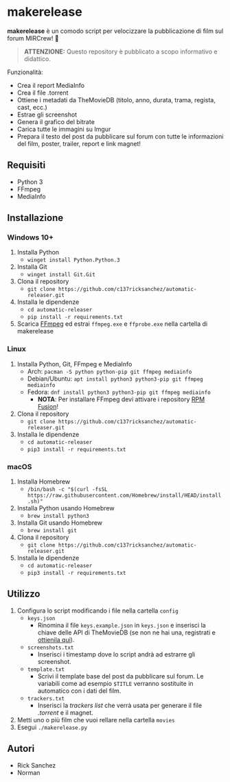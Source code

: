 # makerelease

**makerelease** è un comodo script per velocizzare la pubblicazione di film sul forum MIRCrew! 🚀

> **ATTENZIONE:**
> Questo repository è pubblicato a scopo informativo e didattico.

Funzionalità:

- Crea il report MediaInfo
- Crea il file .torrent
- Ottiene i metadati da TheMovieDB (titolo, anno, durata, trama, regista, cast, ecc.)
- Estrae gli screenshot
- Genera il grafico del bitrate
- Carica tutte le immagini su Imgur
- Prepara il testo del post da pubblicare sul forum con tutte le informazioni del film, poster, trailer, report e link magnet!

## Requisiti

- Python 3
- FFmpeg
- MediaInfo

## Installazione

### Windows 10+

1. Installa Python
    - `winget install Python.Python.3`
2. Installa Git
    - `winget install Git.Git`
3. Clona il repository
    - `git clone https://github.com/c137ricksanchez/automatic-releaser.git`
4. Installa le dipendenze
    - `cd automatic-releaser`
    - `pip install -r requirements.txt`
5. Scarica [FFmpeg](https://github.com/BtbN/FFmpeg-Builds/releases/latest) ed estrai `ffmpeg.exe` e `ffprobe.exe` nella cartella di makerelease

### Linux

1. Installa Python, Git, FFmpeg e MediaInfo
    - Arch: `pacman -S python python-pip git ffmpeg mediainfo`
    - Debian/Ubuntu: `apt install python3 python3-pip git ffmpeg mediainfo`
    - Fedora: `dnf install python3 python3-pip git ffmpeg mediainfo`
        - **NOTA**: Per installare FFmpeg devi attivare i repository [RPM Fusion](https://docs.fedoraproject.org/en-US/quick-docs/setup_rpmfusion/)!
2. Clona il repository
    - `git clone https://github.com/c137ricksanchez/automatic-releaser.git`
3. Installa le dipendenze
    - `cd automatic-releaser`
    - `pip3 install -r requirements.txt`

### macOS

1. Installa Homebrew
    - `/bin/bash -c "$(curl -fsSL https://raw.githubusercontent.com/Homebrew/install/HEAD/install.sh)"`
2. Installa Python usando Homebrew
    - `brew install python3`
3. Installa Git usando Homebrew
    - `brew install git`
4. Clona il repository
    - `git clone https://github.com/c137ricksanchez/automatic-releaser.git`
5. Installa le dipendenze
    - `cd automatic-releaser`
    - `pip3 install -r requirements.txt`

## Utilizzo

1. Configura lo script modificando i file nella cartella `config`
    - `keys.json`
        - Rinomina il file `keys.example.json` in `keys.json` e inserisci la chiave delle API di TheMovieDB (se non ne hai una, registrati e [ottienila qui](https://www.themoviedb.org/settings/api)).
    - `screenshots.txt`
        - Inserisci i timestamp dove lo script andrà ad estrarre gli screenshot.
    - `template.txt`
        - Scrivi il template base del post da pubblicare sul forum. Le variabili come ad esempio `$TITLE` verranno sostituite in automatico con i dati del film.
    - `trackers.txt`
        - Inserisci la *trackers list* che verrà usata per generare il file *.torrent* e il magnet.
2. Metti uno o più film che vuoi rellare nella cartella `movies`
3. Esegui `./makerelease.py`

## Autori

- Rick Sanchez
- Norman
